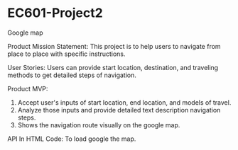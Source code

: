 # EC601-Project2
Google map

Product Mission Statement:
This project is to help users to navigate from place to place with specific instructions.

User Stories:
Users can provide start location, destination, and traveling methods to get detailed steps of navigation.

Product MVP:
1. Accept user's inputs of start location, end location, and models of travel.  
2. Analyze those inputs and provide detailed text description navigation steps.
3. Shows the navigation route visually on the google map.

API In HTML Code:
To load google the map.
